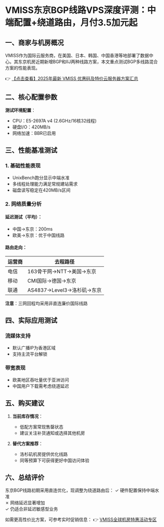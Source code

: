 # VMISS东京BGP线路VPS深度评测：中端配置+绕道路由，月付3.5加元起

## 一、商家与机房概况

VMISS作为国际云服务商，在美国、日本、韩国、中国香港等地部署了数据中心。其东京机房近期新增BGP和IIJ两种线路方案，本文重点测试BGP多线路混合方案的性能表现。

👉 [【点击查看】2025年最新 VMISS 优惠码及特价云服务器方案汇总](https://bit.ly/Vmiss)

## 二、核心配置参数

**测试环境配置**：
- CPU：E5-2697A v4 (2.6GHz/16核32线程)
- 硬盘I/O：420MB/s
- 网络加速：BBR已启用

## 三、性能基准测试

### 1. 基础性能表现
- UnixBench跑分显示中端水准
- 多线程处理能力满足常规建站需求
- 磁盘读写稳定在420MB/s区间

### 2. 网络质量分析
#### 延迟测试（平均）：
- 中国→东京：200ms
- 欧美→东京：优于中国线路

#### 路由走向：
| 运营商 | 去程路径                     |
|--------|------------------------------|
| 电信   | 163骨干网→NTT→美国→东京      |
| 移动   | CMI国际→德国→东京            |
| 联通   | AS4837→Level3→洛杉矶→东京    |

**注意**：三网回程均采用非直连廉价国际线路

## 四、实际应用测试

### 流媒体支持
- 默认广播IP为香港区域
- 支持主流平台解锁

### 带宽表现
- 欧美地区吞吐量优于亚洲访问
- 中国用户下载需考虑绕道延迟

## 五、购买建议

1. **当前库存情况**：
   - 低配方案常现售罄状态
   - 建议关注补货通知或选择其他机房

2. **替代方案推荐**：
   - 洛杉矶机房提供优化线路
   - 同等预算下可获得更好中国访问体验

## 六、总结评价

东京BGP线路初期采用直连优化，现调整为绕道路由后：
✓ 硬件配置保持中端水准  
✗ 网络延迟显著增加  
✓ 仍适合非延迟敏感型业务  

如需更高性价比方案，可参考实时促销信息：
👉 [VMISS全球机房特惠活动专区](https://bit.ly/Vmiss)